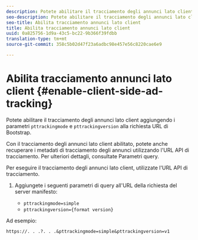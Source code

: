 ```yaml
---
description: Potete abilitare il tracciamento degli annunci lato client aggiungendo i parametri pttrackingmode e pttrackingversion alla richiesta URL di Bootstrap.
seo-description: Potete abilitare il tracciamento degli annunci lato client aggiungendo i parametri pttrackingmode e pttrackingversion alla richiesta URL di Bootstrap.
seo-title: Abilita tracciamento annunci lato client
title: Abilita tracciamento annunci lato client
uuid: 0a825756-1d9a-43c5-bc22-9b366f39fdbb
translation-type: tm+mt
source-git-commit: 358c5b02d47f23a6adbc98e457e56c8220cae6e9

---
```



# Abilita tracciamento annunci lato client {#enable-client-side-ad-tracking}

Potete abilitare il tracciamento degli annunci lato client aggiungendo i parametri `pttrackingmode` e `pttrackingversion` alla richiesta URL di Bootstrap.

Con il tracciamento degli annunci lato client abilitato, potete anche recuperare i metadati di tracciamento degli annunci utilizzando l&#39;URL API di tracciamento. Per ulteriori dettagli, consultate Parametri [](../../msapi-topics/ms-at-effectiveness/notvsdk-csat-ms-interface.md)query.

Per eseguire il tracciamento degli annunci lato client, utilizzate l&#39;URL API di tracciamento.

1. Aggiungete i seguenti parametri di query all&#39;URL della richiesta del server manifesto:

   * `pttrackingmode=simple`
   * `pttrackingversion={format version}`

Ad esempio:

```
https://. . .?. . .&pttrackingmode=simple&pttrackingversion=v1
```
